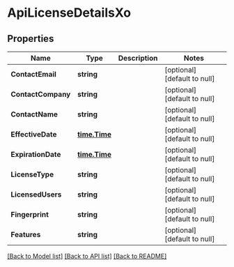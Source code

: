 # ApiLicenseDetailsXo

## Properties
Name | Type | Description | Notes
------------ | ------------- | ------------- | -------------
**ContactEmail** | **string** |  | [optional] [default to null]
**ContactCompany** | **string** |  | [optional] [default to null]
**ContactName** | **string** |  | [optional] [default to null]
**EffectiveDate** | [**time.Time**](time.Time.md) |  | [optional] [default to null]
**ExpirationDate** | [**time.Time**](time.Time.md) |  | [optional] [default to null]
**LicenseType** | **string** |  | [optional] [default to null]
**LicensedUsers** | **string** |  | [optional] [default to null]
**Fingerprint** | **string** |  | [optional] [default to null]
**Features** | **string** |  | [optional] [default to null]

[[Back to Model list]](../README.md#documentation-for-models) [[Back to API list]](../README.md#documentation-for-api-endpoints) [[Back to README]](../README.md)


